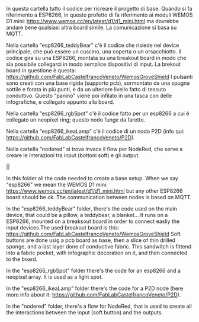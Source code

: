 In questa cartella tutto il codice per ricreare il progetto di base.
Quando si fa riferimento a ESP8266, in questo profetto di fa riferimento ai moduli WEMOS D1 mini:
https://www.wemos.cc/en/latest/d1/d1_mini.html
ma dovrebbe andare bene qualsiasi altra board simile.
La comunicazione si basa su MQTT.

Nella cartella "esp8266_teddyBear" c'è il codice che risiede nel device principale, che può essere un cuscino, una coperta o un orsacchiotto.
Il codice gira su una ESP8266, montata su una breakout board in modo che sia possibile collegarci in modo semplice dispositivi di input.
La brekout board in questione è questa:
https://github.com/FabLabCastelfrancoVeneto/WemosGroveShield
I pulsanti sono creati con una base rigida (supporto pcb), sormontato da una spugna sottile e forata in più punti, e da un ulteriore 
livello fatto di tessuto conduttivo. Questo "panino" viene poi infilato in una tasca con delle infografiche, e collegato appunto alla board.

Nella cartella "esp8266_rgbSpot" c'è il codice fatto per un esp8266 a cui è collegato un neopixel ring; questo nodo funge da faretto.

Nella cartella "esp8266_ikeaLamp" c'è il codice di un nodo P2D (info qui: https://github.com/FabLabCastelfrancoVeneto/P2D). 

Nella cartella "nodered" si trova invece il flow per NodeRed, che serve a creare le interazioni tra input (bottoni soft) e gli output.


||

In this folder all the code needed to create a base setup.
When we say "esp8266" we mean the WEMOS D1 mini: https://www.wemos.cc/en/latest/d1/d1_mini.html 
but any other ESP8266 board should be ok.
The communication between nodes is based on MQTT.

In the "esp8266_teddyBear" folder, there's the code used on the main device, that could be a pillow, a teddybear, a blanket...
It runs on a ESP8266, mounted on a breaksout board in order to connect easliy the input devices
The used breakout board is this:
https://github.com/FabLabCastelfrancoVeneto/WemosGroveShield
Soft buttons are done usig a pcb board as base, then a slice of thin drilled sponge, and a last layer done of conductive fabric.
This sandwitch is fittend into a fabric pocket, with infographic decoration on it, and then connected to the board.

In the "esp8266_rgbSpot" folder there's the code for an esp8266 and a neopixel array. It is used as a light spot.

In the "esp8266_ikeaLamp" folder there's the code for a P2D node (here more info about it: https://github.com/FabLabCastelfrancoVeneto/P2D). 

In the "nodered" folder, there's a flow for NodeRed, that is used to create all the interactions between the input (soft button) and the outputs.

